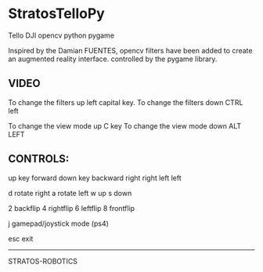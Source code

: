 # StratosTelloPy
Tello DJI opencv python pygame


Inspired by the Damian FUENTES, opencv filters have been added to create an augmented reality interface.
controlled by the pygame library.

VIDEO
-----
To change the filters up left capital key.
To change the filters down CTRL left

To change the view mode up C key
To change the view mode down ALT LEFT

CONTROLS:
---------
up key forward
down key backward
right right
left left

d rotate right
a rotate left
w up
s down

2 backflip
4 rightflip
6 leftflip
8 frontflip

j gamepad/joystick mode (ps4)

esc exit

----------------
STRATOS-ROBOTICS

